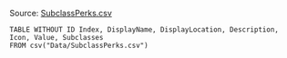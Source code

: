 Source: [SubclassPerks.csv](I:\UNCN\WS\SDK\Mods_Repos\ArgonSDK-FieldGuide\docs\Systems\Chivalry2\Tables\Data\SubclassPerks.csv)

```dataview
TABLE WITHOUT ID Index, DisplayName, DisplayLocation, Description, Icon, Value, Subclasses
FROM csv("Data/SubclassPerks.csv")
```

